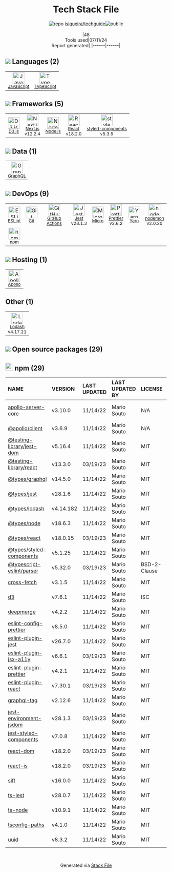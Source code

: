 <!--
&lt;--- Readme.md Snippet without images Start ---&gt;
## Tech Stack
isiqueira/techguide is built on the following main stack:

- [JavaScript](https://developer.mozilla.org/en-US/docs/Web/JavaScript) – Languages
- [TypeScript](http://www.typescriptlang.org) – Languages
- [D3.js](http://d3js.org/) – Charting Libraries
- [Next.js](https://nextjs.org/) – Frameworks (Full Stack)
- [Node.js](http://nodejs.org/) – Frameworks (Full Stack)
- [React](https://reactjs.org/) – Javascript UI Libraries
- [styled-components](https://styled-components.com) – JavaScript Framework Components
- [GraphQL](http://graphql.org/) – Query Languages
- [ESLint](http://eslint.org/) – Code Review
- [GitHub Actions](https://github.com/features/actions) – Continuous Integration
- [Jest](http://facebook.github.io/jest/) – Javascript Testing Framework
- [Micro](https://github.com/micro/micro) – Microservices Tools
- [Prettier](https://prettier.io/) – Code Review
- [Yarn](https://yarnpkg.com/) – Front End Package Manager
- [nodemon](http://nodemon.io/) – node.js Application Monitoring
- [Apollo](https://www.apollographql.com/) – Platform as a Service
- [Lodash](https://lodash.com) – Javascript Utilities & Libraries

Full tech stack [here](/techstack.md)

&lt;--- Readme.md Snippet without images End ---&gt;

&lt;--- Readme.md Snippet with images Start ---&gt;
## Tech Stack
isiqueira/techguide is built on the following main stack:

- <img width='25' height='25' src='https://img.stackshare.io/service/1209/javascript.jpeg' alt='JavaScript'/> [JavaScript](https://developer.mozilla.org/en-US/docs/Web/JavaScript) – Languages
- <img width='25' height='25' src='https://img.stackshare.io/service/1612/bynNY5dJ.jpg' alt='TypeScript'/> [TypeScript](http://www.typescriptlang.org) – Languages
- <img width='25' height='25' src='https://img.stackshare.io/service/1491/HgKolWB5_400x400.jpg' alt='D3.js'/> [D3.js](http://d3js.org/) – Charting Libraries
- <img width='25' height='25' src='https://img.stackshare.io/service/5936/nextjs.png' alt='Next.js'/> [Next.js](https://nextjs.org/) – Frameworks (Full Stack)
- <img width='25' height='25' src='https://img.stackshare.io/service/1011/n1JRsFeB_400x400.png' alt='Node.js'/> [Node.js](http://nodejs.org/) – Frameworks (Full Stack)
- <img width='25' height='25' src='https://img.stackshare.io/service/1020/OYIaJ1KK.png' alt='React'/> [React](https://reactjs.org/) – Javascript UI Libraries
- <img width='25' height='25' src='https://img.stackshare.io/service/6749/styled-components.png' alt='styled-components'/> [styled-components](https://styled-components.com) – JavaScript Framework Components
- <img width='25' height='25' src='https://img.stackshare.io/service/3820/12972006.png' alt='GraphQL'/> [GraphQL](http://graphql.org/) – Query Languages
- <img width='25' height='25' src='https://img.stackshare.io/service/3337/Q4L7Jncy.jpg' alt='ESLint'/> [ESLint](http://eslint.org/) – Code Review
- <img width='25' height='25' src='https://img.stackshare.io/service/11563/actions.png' alt='GitHub Actions'/> [GitHub Actions](https://github.com/features/actions) – Continuous Integration
- <img width='25' height='25' src='https://img.stackshare.io/service/830/jest.png' alt='Jest'/> [Jest](http://facebook.github.io/jest/) – Javascript Testing Framework
- <img width='25' height='25' src='https://img.stackshare.io/service/4793/Powered_by_Micro__3_.png' alt='Micro'/> [Micro](https://github.com/micro/micro) – Microservices Tools
- <img width='25' height='25' src='https://img.stackshare.io/service/7035/default_66f265943abed56bcdbfca1c866a4261b1fbb063.jpg' alt='Prettier'/> [Prettier](https://prettier.io/) – Code Review
- <img width='25' height='25' src='https://img.stackshare.io/service/5848/44mC-kJ3.jpg' alt='Yarn'/> [Yarn](https://yarnpkg.com/) – Front End Package Manager
- <img width='25' height='25' src='https://img.stackshare.io/service/5577/preview.png' alt='nodemon'/> [nodemon](http://nodemon.io/) – node.js Application Monitoring
- <img width='25' height='25' src='https://img.stackshare.io/service/5508/CyUH653y.png' alt='Apollo'/> [Apollo](https://www.apollographql.com/) – Platform as a Service
- <img width='25' height='25' src='https://img.stackshare.io/service/2438/lodash.png' alt='Lodash'/> [Lodash](https://lodash.com) – Javascript Utilities & Libraries

Full tech stack [here](/techstack.md)

&lt;--- Readme.md Snippet with images End ---&gt;
-->
<div align="center">

# Tech Stack File
![](https://img.stackshare.io/repo.svg "repo") [isiqueira/techguide](https://github.com/isiqueira/techguide)![](https://img.stackshare.io/public_badge.svg "public")
<br/><br/>
|48<br/>Tools used|07/11/24 <br/>Report generated|
|------|------|
</div>

## <img src='https://img.stackshare.io/languages.svg'/> Languages (2)
<table><tr>
  <td align='center'>
  <img width='36' height='36' src='https://img.stackshare.io/service/1209/javascript.jpeg' alt='JavaScript'>
  <br>
  <sub><a href="https://developer.mozilla.org/en-US/docs/Web/JavaScript">JavaScript</a></sub>
  <br>
  <sub></sub>
</td>

<td align='center'>
  <img width='36' height='36' src='https://img.stackshare.io/service/1612/bynNY5dJ.jpg' alt='TypeScript'>
  <br>
  <sub><a href="http://www.typescriptlang.org">TypeScript</a></sub>
  <br>
  <sub></sub>
</td>

</tr>
</table>

## <img src='https://img.stackshare.io/frameworks.svg'/> Frameworks (5)
<table><tr>
  <td align='center'>
  <img width='36' height='36' src='https://img.stackshare.io/service/1491/HgKolWB5_400x400.jpg' alt='D3.js'>
  <br>
  <sub><a href="http://d3js.org/">D3.js</a></sub>
  <br>
  <sub></sub>
</td>

<td align='center'>
  <img width='36' height='36' src='https://img.stackshare.io/service/5936/nextjs.png' alt='Next.js'>
  <br>
  <sub><a href="https://nextjs.org/">Next.js</a></sub>
  <br>
  <sub>v12.2.4</sub>
</td>

<td align='center'>
  <img width='36' height='36' src='https://img.stackshare.io/service/1011/n1JRsFeB_400x400.png' alt='Node.js'>
  <br>
  <sub><a href="http://nodejs.org/">Node.js</a></sub>
  <br>
  <sub></sub>
</td>

<td align='center'>
  <img width='36' height='36' src='https://img.stackshare.io/service/1020/OYIaJ1KK.png' alt='React'>
  <br>
  <sub><a href="https://reactjs.org/">React</a></sub>
  <br>
  <sub>v18.2.0</sub>
</td>

<td align='center'>
  <img width='36' height='36' src='https://img.stackshare.io/service/6749/styled-components.png' alt='styled-components'>
  <br>
  <sub><a href="https://styled-components.com">styled-components</a></sub>
  <br>
  <sub>v5.3.5</sub>
</td>

</tr>
</table>

## <img src='https://img.stackshare.io/databases.svg'/> Data (1)
<table><tr>
  <td align='center'>
  <img width='36' height='36' src='https://img.stackshare.io/service/3820/12972006.png' alt='GraphQL'>
  <br>
  <sub><a href="http://graphql.org/">GraphQL</a></sub>
  <br>
  <sub></sub>
</td>

</tr>
</table>

## <img src='https://img.stackshare.io/devops.svg'/> DevOps (9)
<table><tr>
  <td align='center'>
  <img width='36' height='36' src='https://img.stackshare.io/service/3337/Q4L7Jncy.jpg' alt='ESLint'>
  <br>
  <sub><a href="http://eslint.org/">ESLint</a></sub>
  <br>
  <sub></sub>
</td>

<td align='center'>
  <img width='36' height='36' src='https://img.stackshare.io/service/1046/git.png' alt='Git'>
  <br>
  <sub><a href="http://git-scm.com/">Git</a></sub>
  <br>
  <sub></sub>
</td>

<td align='center'>
  <img width='36' height='36' src='https://img.stackshare.io/service/11563/actions.png' alt='GitHub Actions'>
  <br>
  <sub><a href="https://github.com/features/actions">GitHub Actions</a></sub>
  <br>
  <sub></sub>
</td>

<td align='center'>
  <img width='36' height='36' src='https://img.stackshare.io/service/830/jest.png' alt='Jest'>
  <br>
  <sub><a href="http://facebook.github.io/jest/">Jest</a></sub>
  <br>
  <sub>v28.1.3</sub>
</td>

<td align='center'>
  <img width='36' height='36' src='https://img.stackshare.io/service/4793/Powered_by_Micro__3_.png' alt='Micro'>
  <br>
  <sub><a href="https://github.com/micro/micro">Micro</a></sub>
  <br>
  <sub></sub>
</td>

<td align='center'>
  <img width='36' height='36' src='https://img.stackshare.io/service/7035/default_66f265943abed56bcdbfca1c866a4261b1fbb063.jpg' alt='Prettier'>
  <br>
  <sub><a href="https://prettier.io/">Prettier</a></sub>
  <br>
  <sub>v2.6.2</sub>
</td>

<td align='center'>
  <img width='36' height='36' src='https://img.stackshare.io/service/5848/44mC-kJ3.jpg' alt='Yarn'>
  <br>
  <sub><a href="https://yarnpkg.com/">Yarn</a></sub>
  <br>
  <sub></sub>
</td>

<td align='center'>
  <img width='36' height='36' src='https://img.stackshare.io/service/5577/preview.png' alt='nodemon'>
  <br>
  <sub><a href="http://nodemon.io/">nodemon</a></sub>
  <br>
  <sub>v2.0.20</sub>
</td>

</tr>
<tr>
  <td align='center'>
  <img width='36' height='36' src='https://img.stackshare.io/service/1120/lejvzrnlpb308aftn31u.png' alt='npm'>
  <br>
  <sub><a href="https://www.npmjs.com/">npm</a></sub>
  <br>
  <sub></sub>
</td>

</tr>
</table>

## <img src='https://img.stackshare.io/hosting.svg'/> Hosting (1)
<table><tr>
  <td align='center'>
  <img width='36' height='36' src='https://img.stackshare.io/service/5508/CyUH653y.png' alt='Apollo'>
  <br>
  <sub><a href="https://www.apollographql.com/">Apollo</a></sub>
  <br>
  <sub></sub>
</td>

</tr>
</table>

## Other (1)
<table><tr>
  <td align='center'>
  <img width='36' height='36' src='https://img.stackshare.io/service/2438/lodash.png' alt='Lodash'>
  <br>
  <sub><a href="https://lodash.com">Lodash</a></sub>
  <br>
  <sub>v4.17.21</sub>
</td>

</tr>
</table>


## <img src='https://img.stackshare.io/group.svg' /> Open source packages (29)</h2>

## <img width='24' height='24' src='https://img.stackshare.io/service/1120/lejvzrnlpb308aftn31u.png'/> npm (29)

|NAME|VERSION|LAST UPDATED|LAST UPDATED BY|LICENSE|VULNERABILITIES|
|:------|:------|:------|:------|:------|:------|
|[apollo-server-core](https://www.npmjs.com/apollo-server-core)|v3.10.0|11/14/22|Mario Souto |N/A|[](https://github.com/advisories/GHSA-2fvv-qxrq-7jq6) (Moderate)<br/>[](https://github.com/advisories/GHSA-8r69-3cvp-wxc3) (Moderate)<br/>[](https://github.com/advisories/GHSA-j5g3-5c8r-7qfx) (Low)|
|[@apollo/client](https://www.npmjs.com/@apollo/client)|v3.6.9|11/14/22|Mario Souto |N/A|N/A|
|[@testing-library/jest-dom](https://www.npmjs.com/@testing-library/jest-dom)|v5.16.4|11/14/22|Mario Souto |MIT|N/A|
|[@testing-library/react](https://www.npmjs.com/@testing-library/react)|v13.3.0|03/19/23|Mario Souto |MIT|N/A|
|[@types/graphql](https://www.npmjs.com/@types/graphql)|v14.5.0|11/14/22|Mario Souto |MIT|N/A|
|[@types/jest](https://www.npmjs.com/@types/jest)|v28.1.6|11/14/22|Mario Souto |MIT|N/A|
|[@types/lodash](https://www.npmjs.com/@types/lodash)|v4.14.182|11/14/22|Mario Souto |MIT|N/A|
|[@types/node](https://www.npmjs.com/@types/node)|v18.6.3|11/14/22|Mario Souto |MIT|N/A|
|[@types/react](https://www.npmjs.com/@types/react)|v18.0.15|03/19/23|Mario Souto |MIT|N/A|
|[@types/styled-components](https://www.npmjs.com/@types/styled-components)|v5.1.25|11/14/22|Mario Souto |MIT|N/A|
|[@typescript-eslint/parser](https://www.npmjs.com/@typescript-eslint/parser)|v5.32.0|03/19/23|Mario Souto |BSD-2-Clause|N/A|
|[cross-fetch](https://www.npmjs.com/cross-fetch)|v3.1.5|11/14/22|Mario Souto |MIT|N/A|
|[d3](https://www.npmjs.com/d3)|v7.6.1|11/14/22|Mario Souto |ISC|N/A|
|[deepmerge](https://www.npmjs.com/deepmerge)|v4.2.2|11/14/22|Mario Souto |MIT|N/A|
|[eslint-config-prettier](https://www.npmjs.com/eslint-config-prettier)|v8.5.0|11/14/22|Mario Souto |MIT|N/A|
|[eslint-plugin-jest](https://www.npmjs.com/eslint-plugin-jest)|v26.7.0|11/14/22|Mario Souto |MIT|N/A|
|[eslint-plugin-jsx-a11y](https://www.npmjs.com/eslint-plugin-jsx-a11y)|v6.6.1|03/19/23|Mario Souto |MIT|N/A|
|[eslint-plugin-prettier](https://www.npmjs.com/eslint-plugin-prettier)|v4.2.1|11/14/22|Mario Souto |MIT|N/A|
|[eslint-plugin-react](https://www.npmjs.com/eslint-plugin-react)|v7.30.1|03/19/23|Mario Souto |MIT|N/A|
|[graphql-tag](https://www.npmjs.com/graphql-tag)|v2.12.6|11/14/22|Mario Souto |MIT|N/A|
|[jest-environment-jsdom](https://www.npmjs.com/jest-environment-jsdom)|v28.1.3|03/19/23|Mario Souto |MIT|N/A|
|[jest-styled-components](https://www.npmjs.com/jest-styled-components)|v7.0.8|11/14/22|Mario Souto |MIT|N/A|
|[react-dom](https://www.npmjs.com/react-dom)|v18.2.0|03/19/23|Mario Souto |MIT|N/A|
|[react-is](https://www.npmjs.com/react-is)|v18.2.0|03/19/23|Mario Souto |MIT|N/A|
|[sift](https://www.npmjs.com/sift)|v16.0.0|11/14/22|Mario Souto |MIT|N/A|
|[ts-jest](https://www.npmjs.com/ts-jest)|v28.0.7|11/14/22|Mario Souto |MIT|N/A|
|[ts-node](https://www.npmjs.com/ts-node)|v10.9.1|11/14/22|Mario Souto |MIT|N/A|
|[tsconfig-paths](https://www.npmjs.com/tsconfig-paths)|v4.1.0|11/14/22|Mario Souto |MIT|N/A|
|[uuid](https://www.npmjs.com/uuid)|v8.3.2|11/14/22|Mario Souto |MIT|N/A|

<br/>
<div align='center'>

Generated via [Stack File](https://github.com/marketplace/stack-file)
